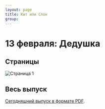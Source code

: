 ```yaml
---
layout: page
title: Кит или Слон
group: 
---
```


# 13 февраля: Дедушка

## Страницы

![Страница 1](https://www.dropbox.com/scl/fi/ips469sypw60milzez6vg/2025-02-13-page001.jpg?rlkey=kirehbghjr79fmugju37guet0&raw=1)

## Весь выпуск

[Сегодняшний выпуск в формате PDF](https://www.dropbox.com/scl/fi/odddfz1mulqoum2tvt2jd/2025-02-13.pdf?rlkey=wjvod04i4z110c3cnml31jl26&raw=1). 


